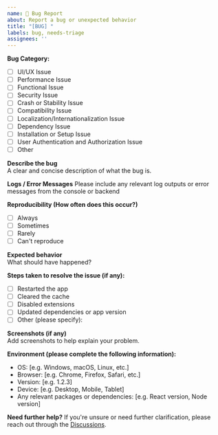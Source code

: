 ```yaml
---
name: 🐞 Bug Report
about: Report a bug or unexpected behavior
title: "[BUG] "
labels: bug, needs-triage
assignees: ''
---
```


**Bug Category:**
- [ ] UI/UX Issue
- [ ] Performance Issue
- [ ] Functional Issue
- [ ] Security Issue
- [ ] Crash or Stability Issue
- [ ] Compatibility Issue
- [ ] Localization/Internationalization Issue
- [ ] Dependency Issue
- [ ] Installation or Setup Issue
- [ ] User Authentication and Authorization Issue
- [ ] Other

**Describe the bug**  
A clear and concise description of what the bug is.

**Logs / Error Messages**
Please include any relevant log outputs or error messages from the console or backend

**Reproducibility (How often does this occur?)**
- [ ] Always
- [ ] Sometimes
- [ ] Rarely
- [ ] Can't reproduce

**Expected behavior**  
What should have happened?

**Steps taken to resolve the issue (if any):**
- [ ] Restarted the app
- [ ] Cleared the cache
- [ ] Disabled extensions
- [ ] Updated dependencies or app version
- [ ] Other (please specify):

**Screenshots (if any)**  
Add screenshots to help explain your problem.

**Environment (please complete the following information):**
- OS: [e.g. Windows, macOS, Linux, etc.]
- Browser: [e.g. Chrome, Firefox, Safari, etc.]
- Version: [e.g. 1.2.3]
- Device: [e.g. Desktop, Mobile, Tablet]
- Any relevant packages or dependencies: [e.g. React version, Node version]

**Need further help?**
If you're unsure or need further clarification, please reach out through the [Discussions](https://github.com/turkishtechnology/takeoff-ui/discusssions).



